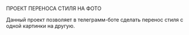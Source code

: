 ПРОЕКТ ПЕРЕНОСА СТИЛЯ НА ФОТО

Данный проект позволяет в телеграмм-боте сделать перенос стиля с одной картинки на другую.
